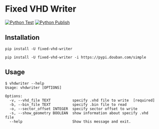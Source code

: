 # Fixed VHD Writer

[![Python Test](https://github.com/fujiawei-dev/fixed-vhd-writer/actions/workflows/python-test.yml/badge.svg)](https://github.com/fujiawei-dev/fixed-vhd-writer/actions/workflows/python-test.yml)
[![Python Publish](https://github.com/fujiawei-dev/fixed-vhd-writer/actions/workflows/python-publish.yml/badge.svg)](https://github.com/fujiawei-dev/fixed-vhd-writer/actions/workflows/python-publish.yml)

## Installation

```shell
pip install -U fixed-vhd-writer
```

```shell
pip install -U fixed-vhd-writer -i https://pypi.douban.com/simple
```

## Usage

```shell
$ vhdwriter --help
Usage: vhdwriter [OPTIONS]

Options:
  -v, --vhd_file TEXT          specify .vhd file to write  [required]
  -b, --bin_file TEXT          specify .bin file to read
  -o, --sector_offset INTEGER  specify sector offset to write
  -s, --show_geometry BOOLEAN  show information about specify .vhd file
  --help                       Show this message and exit.
```
